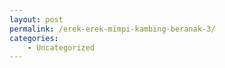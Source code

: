 ```yaml
---
layout: post
permalink: /erek-erek-mimpi-kambing-beranak-3/
categories:
    - Uncategorized
---
```



